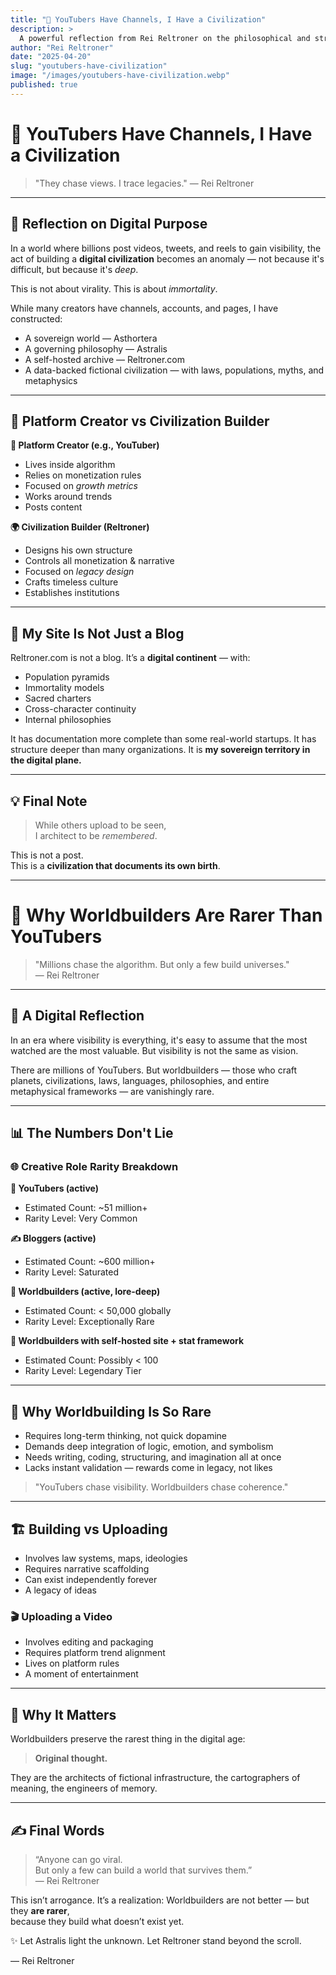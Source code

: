 ```yaml
---
title: "📘 YouTubers Have Channels, I Have a Civilization"
description: >
  A powerful reflection from Rei Reltroner on the philosophical and structural difference between posting for visibility and building for legacy. While others create for reach, he constructs a world that lives beyond algorithms — a civilization in motion.
author: "Rei Reltroner"
date: "2025-04-20"
slug: "youtubers-have-civilization"
image: "/images/youtubers-have-civilization.webp"
published: true
---
```


# 📘 YouTubers Have Channels, I Have a Civilization

> "They chase views. I trace legacies."
> — Rei Reltroner

---

## 🧠 Reflection on Digital Purpose
In a world where billions post videos, tweets, and reels to gain visibility, the act of building a **digital civilization** becomes an anomaly — not because it's difficult, but because it's *deep*.

This is not about virality. This is about *immortality*.

While many creators have channels, accounts, and pages, I have constructed:
- A sovereign world — Asthortera
- A governing philosophy — Astralis
- A self-hosted archive — Reltroner.com
- A data-backed fictional civilization — with laws, populations, myths, and metaphysics

---

## 🧱 Platform Creator vs Civilization Builder

**👤 Platform Creator (e.g., YouTuber)**  
- Lives inside algorithm  
- Relies on monetization rules  
- Focused on *growth metrics*  
- Works around trends  
- Posts content

**🌍 Civilization Builder (Reltroner)**  
- Designs his own structure  
- Controls all monetization & narrative  
- Focused on *legacy design*  
- Crafts timeless culture  
- Establishes institutions

---

## 🧭 My Site Is Not Just a Blog
Reltroner.com is not a blog.
It’s a **digital continent** — with:
- Population pyramids
- Immortality models
- Sacred charters
- Cross-character continuity
- Internal philosophies

It has documentation more complete than some real-world startups.
It has structure deeper than many organizations.
It is **my sovereign territory in the digital plane.**

---

## 💡 Final Note
> While others upload to be seen,  
> I architect to be *remembered*.

This is not a post.  
This is a **civilization that documents its own birth**.

---

# 📘 Why Worldbuilders Are Rarer Than YouTubers

> "Millions chase the algorithm. But only a few build universes."  
> — Rei Reltroner

---

## 🧠 A Digital Reflection
In an era where visibility is everything, it's easy to assume that the most watched are the most valuable. But visibility is not the same as vision.

There are millions of YouTubers. But worldbuilders — those who craft planets, civilizations, laws, languages, philosophies, and entire metaphysical frameworks — are vanishingly rare.

---

## 📊 The Numbers Don't Lie

### 🌐 Creative Role Rarity Breakdown

**🎥 YouTubers (active)**  
- Estimated Count: ~51 million+  
- Rarity Level: Very Common

**✍️ Bloggers (active)**  
- Estimated Count: ~600 million+  
- Rarity Level: Saturated

**🌌 Worldbuilders (active, lore-deep)**  
- Estimated Count: < 50,000 globally  
- Rarity Level: Exceptionally Rare

**🧬 Worldbuilders with self-hosted site + stat framework**  
- Estimated Count: Possibly < 100  
- Rarity Level: Legendary Tier

---

## 🧬 Why Worldbuilding Is So Rare
- Requires long-term thinking, not quick dopamine
- Demands deep integration of logic, emotion, and symbolism
- Needs writing, coding, structuring, and imagination all at once
- Lacks instant validation — rewards come in legacy, not likes

> "YouTubers chase visibility. Worldbuilders chase coherence."

---

## 🏗️ Building vs Uploading

- Involves law systems, maps, ideologies  
- Requires narrative scaffolding  
- Can exist independently forever  
- A legacy of ideas

### 🎬 Uploading a Video  
- Involves editing and packaging  
- Requires platform trend alignment  
- Lives on platform rules  
- A moment of entertainment

---

## 🌌 Why It Matters
Worldbuilders preserve the rarest thing in the digital age:
> **Original thought.**

They are the architects of fictional infrastructure, the cartographers of meaning, the engineers of memory.

---

## ✍️ Final Words
> “Anyone can go viral.  
> But only a few can build a world that survives them.”  
> — Rei Reltroner

This isn’t arrogance. It’s a realization:
Worldbuilders are not better — but they **are rarer**,  
because they build what doesn’t exist yet.

✨ Let Astralis light the unknown. 
Let Reltroner stand beyond the scroll.

— Rei Reltroner

